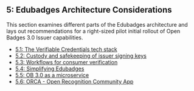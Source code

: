 5: Edubadges Architecture Considerations
-------------------------------------

This section examines different parts of the Edubadges architecture and lays out recommendations for a right-sized pilot initial rollout of Open Badges 3.0 Issuer capabilities.

* [5.1: The Verifiable Credentials tech stack](51-the-verifiable-credentials-tech-stack.md)
* [5.2: Custody and safekeeping of issuer signing keys](52-custody-and-safekeeping-of-issuer-signing-keys.md)
* [5.3: Workflows for consumer verification](53-workflows-for-consumer-verification.md)
* [5.4: Simplifying Edubadges](54-simplifying-edubadges.md)
* [5.5: OB 3.0 as a microservice](55-ob3-as-a-microservice.md)
* [5.6: ORCA - Open Recognition Community App](56-orca-open-recognition-community-app.md) 
